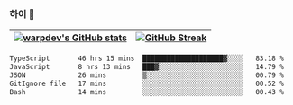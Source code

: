 
### 하이 👋
[![warpdev's GitHub stats](https://github-readme-stats.vercel.app/api?username=warpdev&show_icons=true&theme=vue-dark)](#) |[![GitHub Streak](https://github-readme-streak-stats.herokuapp.com/?user=warpdev&theme=dark)](#)
--- | --- |
<!--START_SECTION:waka-->

```txt
TypeScript       46 hrs 15 mins  ████████████████████▓░░░░   83.18 %
JavaScript       8 hrs 13 mins   ███▓░░░░░░░░░░░░░░░░░░░░░   14.79 %
JSON             26 mins         ▒░░░░░░░░░░░░░░░░░░░░░░░░   00.79 %
GitIgnore file   17 mins         ░░░░░░░░░░░░░░░░░░░░░░░░░   00.52 %
Bash             14 mins         ░░░░░░░░░░░░░░░░░░░░░░░░░   00.43 %
```

<!--END_SECTION:waka-->

<!--
**warpdev/warpdev** is a ✨ _special_ ✨ repository because its `README.md` (this file) appears on your GitHub profile.

Here are some ideas to get you started:

- 🔭 I’m currently working on ...
- 🌱 I’m currently learning ...
- 👯 I’m looking to collaborate on ...
- 🤔 I’m looking for help with ...
- 💬 Ask me about ...
- 📫 How to reach me: ...
- 😄 Pronouns: ...
- ⚡ Fun fact: ...
-->
